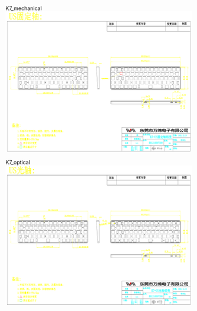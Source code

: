<br/>K7_mechanical<br/>![image](./K7_mechanical.png)<br/>
<br/>K7_optical<br/>![image](./K7_optical.png)<br/>
